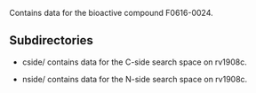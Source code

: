 Contains data for the bioactive compound F0616-0024.

## Subdirectories

- cside/ contains data for the C-side search space on rv1908c.

- nside/ contains data for the N-side search space on rv1908c.

